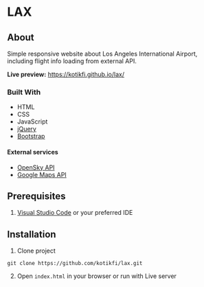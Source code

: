 # LAX
## About
Simple responsive website about Los Angeles International Airport, including flight info loading from external API. 

**Live preview:** https://kotikfi.github.io/lax/
### Built With
* HTML
* CSS
* JavaScript
* [jQuery](https://jquery.com/)
* [Bootstrap](https://getbootstrap.com/)
#### External services
* [OpenSky API](https://openskynetwork.github.io/opensky-api/rest.html)
* [Google Maps API](https://developers.google.com/maps)
## Prerequisites
1. [Visual Studio Code](https://visualstudio.microsoft.com/) or your preferred IDE
## Installation
1. Clone project
```
git clone https://github.com/kotikfi/lax.git
```
2. Open `index.html` in your browser or run with Live server
